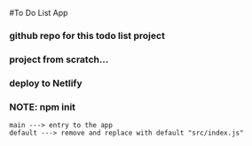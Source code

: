 #To Do List App

### github repo for this todo list project
### project from scratch...
### deploy to Netlify

### NOTE:   npm init
    main ---> entry to the app 
    default ---> remove and replace with default "src/index.js"